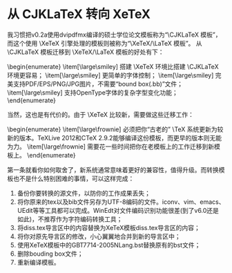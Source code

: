 从 CJKLaTeX 转向 XeTeX
========

我习惯把v0.2a使用dvipdfmx编译的硕士学位论文模板称为“\CJKLaTeX 模板”，而这个使用 \XeTeX 引擎处理的模板则被称为“\XeTeX/\LaTeX 模板”。
从 \CJKLaTeX 模板迁移到 \XeTeX/\LaTeX 模板的好处有下：

\begin{enumerate}
\item[\large\smiley] 搭建 \XeTeX 环境比搭建 \CJKLaTeX 环境更容易；
\item[\large\smiley] 更简单的字体控制；
\item[\large\smiley] 完美支持PDF/EPS/PNG/JPG图片，不需要“bound box(.bb)”文件；
\item[\large\smiley] 支持OpenType字体的复杂字型变化功能；
\end{enumerate}

当然，这也是有代价的。由于 \XeTeX 比较新，需要做这些迁移工作：

\begin{enumerate}
\item[\large\frownie] 必须把你“古老的” \TeX 系统更新为较新的版本。TeXLive 2012和CTeX 2.9.2能够编译这份模板，而更早的版本则无能为力。
\item[\large\frownie] 需要花一些时间把你在老模板上的工作迁移到新模板上。
\end{enumerate}

第一条就看你如何取舍了，新系统通常意味着更好的兼容性，值得升级。而转换模板也不是什么特别困难的事情，可以这样完成：

1.  备份你要转换的源文件，以防你的工作成果丢失；
2.  将你原来的tex以及bib文件另存为UTF-8编码的文件。iconv、vim、emacs、UEdit等等工具都可以完成。WinEdt对文件编码识别功能很差(到了v6.0还是如此)，不推荐作为字符编码转换工具； 
3.  将diss.tex导言区中的内容替换为XeTeX模板diss.tex导言区的内容；
4.  将你对原先导言区的修改，小心翼翼地合并到新的导言区中；
5.  使用XeTeX模板中的GBT7714-2005NLang.bst替换原有的bst文件；
6.  删除bouding box文件；
7.  重新编译模板。

